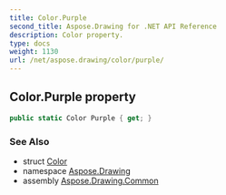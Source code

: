 ```yaml
---
title: Color.Purple
second_title: Aspose.Drawing for .NET API Reference
description: Color property. 
type: docs
weight: 1130
url: /net/aspose.drawing/color/purple/
---
```

## Color.Purple property

```csharp
public static Color Purple { get; }
```

### See Also

* struct [Color](../)
* namespace [Aspose.Drawing](../../color/)
* assembly [Aspose.Drawing.Common](../../../)


